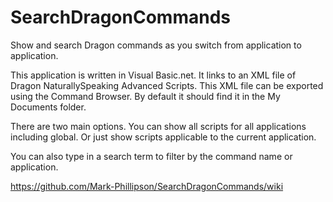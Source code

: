 # SearchDragonCommands

Show and search Dragon commands as you switch from application to application.

This application is written in Visual Basic.net. It links to an XML file of Dragon NaturallySpeaking Advanced Scripts. This XML file can be exported using the Command Browser. By default it should find it in the My Documents folder.

There are two main options. You can show all scripts for all applications including global. Or just show scripts applicable to the current application.

You can also type in a search term to filter by the command name or application.

https://github.com/Mark-Phillipson/SearchDragonCommands/wiki
